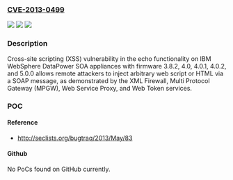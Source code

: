 ### [CVE-2013-0499](https://cve.mitre.org/cgi-bin/cvename.cgi?name=CVE-2013-0499)
![](https://img.shields.io/static/v1?label=Product&message=n%2Fa&color=blue)
![](https://img.shields.io/static/v1?label=Version&message=n%2Fa&color=blue)
![](https://img.shields.io/static/v1?label=Vulnerability&message=n%2Fa&color=brighgreen)

### Description

Cross-site scripting (XSS) vulnerability in the echo functionality on IBM WebSphere DataPower SOA appliances with firmware 3.8.2, 4.0, 4.0.1, 4.0.2, and 5.0.0 allows remote attackers to inject arbitrary web script or HTML via a SOAP message, as demonstrated by the XML Firewall, Multi Protocol Gateway (MPGW), Web Service Proxy, and Web Token services.

### POC

#### Reference
- http://seclists.org/bugtraq/2013/May/83

#### Github
No PoCs found on GitHub currently.

